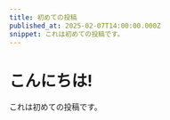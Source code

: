 ```yaml
---
title: 初めての投稿
published_at: 2025-02-07T14:00:00.000Z
snippet: これは初めての投稿です。
---
```


# こんにちは!

これは初めての投稿です。
